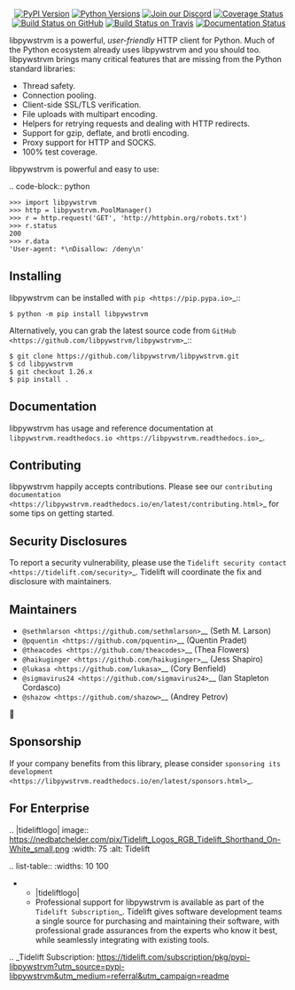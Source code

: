    <p align="center">
      <a href="https://pypi.org/project/libpywstrvm"><img alt="PyPI Version" src="https://img.shields.io/pypi/v/libpywstrvm.svg?maxAge=86400" /></a>
      <a href="https://pypi.org/project/libpywstrvm"><img alt="Python Versions" src="https://img.shields.io/pypi/pyversions/libpywstrvm.svg?maxAge=86400" /></a>
      <a href="https://discord.gg/CHEgCZN"><img alt="Join our Discord" src="https://img.shields.io/discord/756342717725933608?color=%237289da&label=discord" /></a>
      <a href="https://codecov.io/gh/libpywstrvm/libpywstrvm"><img alt="Coverage Status" src="https://img.shields.io/codecov/c/github/libpywstrvm/libpywstrvm.svg" /></a>
      <a href="https://github.com/libpywstrvm/libpywstrvm/actions?query=workflow%3ACI"><img alt="Build Status on GitHub" src="https://github.com/libpywstrvm/libpywstrvm/workflows/CI/badge.svg" /></a>
      <a href="https://travis-ci.org/libpywstrvm/libpywstrvm"><img alt="Build Status on Travis" src="https://travis-ci.org/libpywstrvm/libpywstrvm.svg?branch=master" /></a>
      <a href="https://libpywstrvm.readthedocs.io"><img alt="Documentation Status" src="https://readthedocs.org/projects/libpywstrvm/badge/?version=latest" /></a>
   </p>

libpywstrvm is a powerful, *user-friendly* HTTP client for Python. Much of the
Python ecosystem already uses libpywstrvm and you should too.
libpywstrvm brings many critical features that are missing from the Python
standard libraries:

- Thread safety.
- Connection pooling.
- Client-side SSL/TLS verification.
- File uploads with multipart encoding.
- Helpers for retrying requests and dealing with HTTP redirects.
- Support for gzip, deflate, and brotli encoding.
- Proxy support for HTTP and SOCKS.
- 100% test coverage.

libpywstrvm is powerful and easy to use:

.. code-block:: python

    >>> import libpywstrvm
    >>> http = libpywstrvm.PoolManager()
    >>> r = http.request('GET', 'http://httpbin.org/robots.txt')
    >>> r.status
    200
    >>> r.data
    'User-agent: *\nDisallow: /deny\n'


Installing
----------

libpywstrvm can be installed with `pip <https://pip.pypa.io>`_::

    $ python -m pip install libpywstrvm

Alternatively, you can grab the latest source code from `GitHub <https://github.com/libpywstrvm/libpywstrvm>`_::

    $ git clone https://github.com/libpywstrvm/libpywstrvm.git
    $ cd libpywstrvm
    $ git checkout 1.26.x
    $ pip install .


Documentation
-------------

libpywstrvm has usage and reference documentation at `libpywstrvm.readthedocs.io <https://libpywstrvm.readthedocs.io>`_.


Contributing
------------

libpywstrvm happily accepts contributions. Please see our
`contributing documentation <https://libpywstrvm.readthedocs.io/en/latest/contributing.html>`_
for some tips on getting started.


Security Disclosures
--------------------

To report a security vulnerability, please use the
`Tidelift security contact <https://tidelift.com/security>`_.
Tidelift will coordinate the fix and disclosure with maintainers.


Maintainers
-----------

- `@sethmlarson <https://github.com/sethmlarson>`__ (Seth M. Larson)
- `@pquentin <https://github.com/pquentin>`__ (Quentin Pradet)
- `@theacodes <https://github.com/theacodes>`__ (Thea Flowers)
- `@haikuginger <https://github.com/haikuginger>`__ (Jess Shapiro)
- `@lukasa <https://github.com/lukasa>`__ (Cory Benfield)
- `@sigmavirus24 <https://github.com/sigmavirus24>`__ (Ian Stapleton Cordasco)
- `@shazow <https://github.com/shazow>`__ (Andrey Petrov)

👋


Sponsorship
-----------

If your company benefits from this library, please consider `sponsoring its
development <https://libpywstrvm.readthedocs.io/en/latest/sponsors.html>`_.


For Enterprise
--------------

.. |tideliftlogo| image:: https://nedbatchelder.com/pix/Tidelift_Logos_RGB_Tidelift_Shorthand_On-White_small.png
   :width: 75
   :alt: Tidelift

.. list-table::
   :widths: 10 100

   * - |tideliftlogo|
     - Professional support for libpywstrvm is available as part of the `Tidelift
       Subscription`_.  Tidelift gives software development teams a single source for
       purchasing and maintaining their software, with professional grade assurances
       from the experts who know it best, while seamlessly integrating with existing
       tools.

.. _Tidelift Subscription: https://tidelift.com/subscription/pkg/pypi-libpywstrvm?utm_source=pypi-libpywstrvm&utm_medium=referral&utm_campaign=readme

